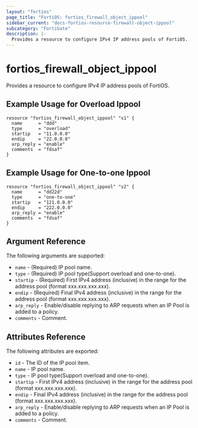 ```yaml
---
layout: "fortios"
page_title: "FortiOS: fortios_firewall_object_ippool"
sidebar_current: "docs-fortios-resource-firewall-object-ippool"
subcategory: "FortiGate"
description: |-
  Provides a resource to configure IPv4 IP address pools of FortiOS.
---
```


# fortios_firewall_object_ippool
Provides a resource to configure IPv4 IP address pools of FortiOS.

## Example Usage for Overload Ippool
```hcl
resource "fortios_firewall_object_ippool" "s1" {
  name      = "ddd"
  type      = "overload"
  startip   = "11.0.0.0"
  endip     = "22.0.0.0"
  arp_reply = "enable"
  comments  = "fdsaf"
}
```

## Example Usage for One-to-one Ippool
```hcl
resource "fortios_firewall_object_ippool" "s2" {
  name      = "dd22d"
  type      = "one-to-one"
  startip   = "121.0.0.0"
  endip     = "222.0.0.0"
  arp_reply = "enable"
  comments  = "fdsaf"
}
```

## Argument Reference
The following arguments are supported:

* `name` - (Required) IP pool name.
* `type` - (Required) IP pool type(Support overload and one-to-one).
* `startip` - (Required) First IPv4 address (inclusive) in the range for the address pool (format xxx.xxx.xxx.xxx).
* `endip` - (Required) Final IPv4 address (inclusive) in the range for the address pool (format xxx.xxx.xxx.xxx).
* `arp_reply` - Enable/disable replying to ARP requests when an IP Pool is added to a policy.
* `comments` - Comment.

## Attributes Reference
The following attributes are exported:

* `id` - The ID of the IP pool item.
* `name` - IP pool name.
* `type` - IP pool type(Support overload and one-to-one).
* `startip` - First IPv4 address (inclusive) in the range for the address pool (format xxx.xxx.xxx.xxx).
* `endip` - Final IPv4 address (inclusive) in the range for the address pool (format xxx.xxx.xxx.xxx).
* `arp_reply` - Enable/disable replying to ARP requests when an IP Pool is added to a policy.
* `comments` - Comment.
